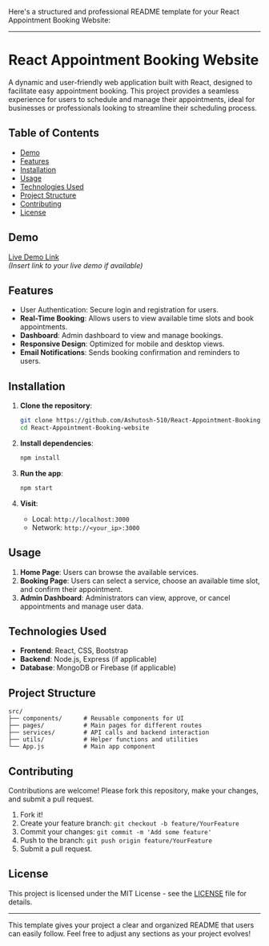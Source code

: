 Here's a structured and professional README template for your React Appointment Booking Website:

---

# React Appointment Booking Website

A dynamic and user-friendly web application built with React, designed to facilitate easy appointment booking. This project provides a seamless experience for users to schedule and manage their appointments, ideal for businesses or professionals looking to streamline their scheduling process.

## Table of Contents

- [Demo](#demo)
- [Features](#features)
- [Installation](#installation)
- [Usage](#usage)
- [Technologies Used](#technologies-used)
- [Project Structure](#project-structure)
- [Contributing](#contributing)
- [License](#license)

## Demo

[Live Demo Link](#)  
*(Insert link to your live demo if available)*

## Features

- User Authentication: Secure login and registration for users.
- **Real-Time Booking**: Allows users to view available time slots and book appointments.
- **Dashboard**: Admin dashboard to view and manage bookings.
- **Responsive Design**: Optimized for mobile and desktop views.
- **Email Notifications**: Sends booking confirmation and reminders to users.

## Installation

1. **Clone the repository**:
   ```bash
   git clone https://github.com/Ashutosh-510/React-Appointment-Booking-website.git
   cd React-Appointment-Booking-website
   ```

2. **Install dependencies**:
   ```bash
   npm install
   ```

3. **Run the app**:
   ```bash
   npm start
   ```

4. **Visit**:
   - Local: `http://localhost:3000`
   - Network: `http://<your_ip>:3000`

## Usage

1. **Home Page**: Users can browse the available services.
2. **Booking Page**: Users can select a service, choose an available time slot, and confirm their appointment.
3. **Admin Dashboard**: Administrators can view, approve, or cancel appointments and manage user data.

## Technologies Used

- **Frontend**: React, CSS, Bootstrap
- **Backend**: Node.js, Express (if applicable)
- **Database**: MongoDB or Firebase (if applicable)

## Project Structure

```plaintext
src/
├── components/      # Reusable components for UI
├── pages/           # Main pages for different routes
├── services/        # API calls and backend interaction
├── utils/           # Helper functions and utilities
└── App.js           # Main app component
```

## Contributing

Contributions are welcome! Please fork this repository, make your changes, and submit a pull request.

1. Fork it!
2. Create your feature branch: `git checkout -b feature/YourFeature`
3. Commit your changes: `git commit -m 'Add some feature'`
4. Push to the branch: `git push origin feature/YourFeature`
5. Submit a pull request.

## License

This project is licensed under the MIT License - see the [LICENSE](LICENSE) file for details.

---

This template gives your project a clear and organized README that users can easily follow. Feel free to adjust any sections as your project evolves!
